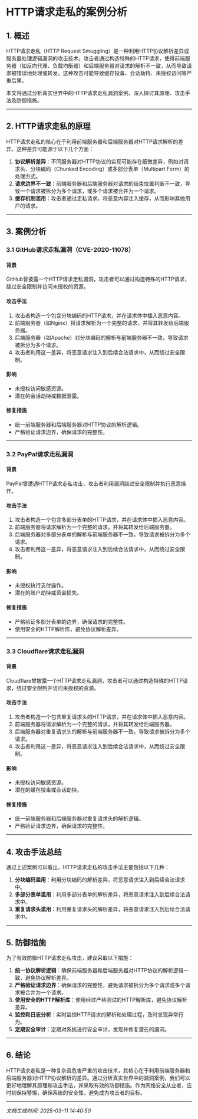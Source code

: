 # HTTP请求走私的案例分析

## 1. 概述

HTTP请求走私（HTTP Request Smuggling）是一种利用HTTP协议解析差异或服务器处理逻辑漏洞的攻击技术。攻击者通过构造特殊的HTTP请求，使得前端服务器（如反向代理、负载均衡器）和后端服务器对请求的解析不一致，从而导致请求被错误地处理或转发。这种攻击可能导致缓存投毒、会话劫持、未授权访问等严重后果。

本文将通过分析真实世界中的HTTP请求走私漏洞案例，深入探讨其原理、攻击手法及防御措施。

---

## 2. HTTP请求走私的原理

HTTP请求走私的核心在于利用前端服务器和后端服务器对HTTP请求解析的差异。这种差异可能源于以下几个方面：

1. **协议解析差异**：不同服务器对HTTP协议的实现可能存在细微差异，例如对请求头、分块编码（Chunked Encoding）或多部分表单（Multipart Form）的处理方式。
2. **请求边界不一致**：前端服务器和后端服务器对请求的结束位置判断不一致，导致一个请求被拆分为多个请求，或多个请求被合并为一个请求。
3. **缓存机制滥用**：攻击者通过走私请求，将恶意内容注入缓存，从而影响其他用户的请求。

---

## 3. 案例分析

### 3.1 GitHub请求走私漏洞（CVE-2020-11078）

#### 背景
GitHub曾披露一个HTTP请求走私漏洞，攻击者可以通过构造特殊的HTTP请求，绕过安全限制并访问未授权的资源。

#### 攻击手法
1. 攻击者构造一个包含分块编码的HTTP请求，并在请求体中插入恶意内容。
2. 前端服务器（如Nginx）将请求解析为一个完整的请求，并将其转发给后端服务器。
3. 后端服务器（如Apache）对分块编码的解析与前端服务器不一致，导致请求被拆分为多个请求。
4. 攻击者利用这一差异，将恶意请求注入到后续合法请求中，从而绕过安全限制。

#### 影响
- 未授权访问敏感资源。
- 潜在的会话劫持或数据泄露。

#### 修复措施
- 统一前端服务器和后端服务器对HTTP协议的解析逻辑。
- 严格验证请求边界，确保请求的完整性。

---

### 3.2 PayPal请求走私漏洞

#### 背景
PayPal曾遭遇HTTP请求走私攻击，攻击者利用漏洞绕过安全限制并执行恶意操作。

#### 攻击手法
1. 攻击者构造一个包含多部分表单的HTTP请求，并在请求体中插入恶意内容。
2. 前端服务器将请求解析为一个完整的请求，并将其转发给后端服务器。
3. 后端服务器对多部分表单的解析与前端服务器不一致，导致请求被拆分为多个请求。
4. 攻击者利用这一差异，将恶意请求注入到后续合法请求中，从而绕过安全限制。

#### 影响
- 未授权执行支付操作。
- 潜在的账户劫持或资金损失。

#### 修复措施
- 严格验证多部分表单的边界，确保请求的完整性。
- 使用安全的HTTP解析库，避免协议解析差异。

---

### 3.3 Cloudflare请求走私漏洞

#### 背景
Cloudflare曾披露一个HTTP请求走私漏洞，攻击者可以通过构造特殊的HTTP请求，绕过安全限制并访问未授权的资源。

#### 攻击手法
1. 攻击者构造一个包含重复请求头的HTTP请求，并在请求体中插入恶意内容。
2. 前端服务器将请求解析为一个完整的请求，并将其转发给后端服务器。
3. 后端服务器对重复请求头的解析与前端服务器不一致，导致请求被拆分为多个请求。
4. 攻击者利用这一差异，将恶意请求注入到后续合法请求中，从而绕过安全限制。

#### 影响
- 未授权访问敏感资源。
- 潜在的缓存投毒或会话劫持。

#### 修复措施
- 统一前端服务器和后端服务器对重复请求头的解析逻辑。
- 严格验证请求边界，确保请求的完整性。

---

## 4. 攻击手法总结

通过上述案例可以看出，HTTP请求走私的攻击手法主要包括以下几种：

1. **分块编码滥用**：利用分块编码的解析差异，将恶意请求注入到后续合法请求中。
2. **多部分表单滥用**：利用多部分表单的解析差异，将恶意请求注入到后续合法请求中。
3. **重复请求头滥用**：利用重复请求头的解析差异，将恶意请求注入到后续合法请求中。

---

## 5. 防御措施

为了有效防御HTTP请求走私攻击，建议采取以下措施：

1. **统一协议解析逻辑**：确保前端服务器和后端服务器对HTTP协议的解析逻辑一致，避免协议解析差异。
2. **严格验证请求边界**：确保请求的完整性，避免请求被拆分为多个请求或多个请求被合并为一个请求。
3. **使用安全的HTTP解析库**：使用经过严格测试的HTTP解析库，避免协议解析差异。
4. **监控和日志分析**：实时监控HTTP请求的解析和处理过程，及时发现异常行为。
5. **定期安全审计**：定期对系统进行安全审计，发现并修复潜在的漏洞。

---

## 6. 结论

HTTP请求走私是一种复杂且危害严重的攻击技术，其核心在于利用前端服务器和后端服务器对HTTP协议解析的差异。通过分析真实世界中的漏洞案例，我们可以更好地理解其原理和攻击手法，并采取有效的防御措施。作为网络安全从业者，应时刻保持警惕，确保系统的安全性，避免成为攻击者的目标。

---

*文档生成时间: 2025-03-11 14:40:50*
